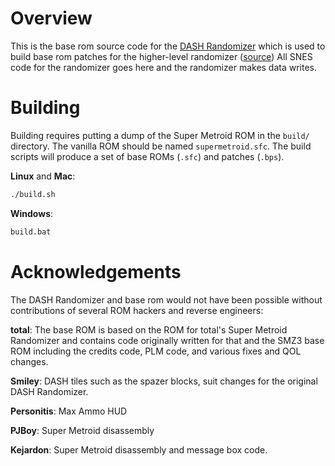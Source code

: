 # Overview

This is the base rom source code for the [DASH Randomizer](https://www.dashrando.net/) which
is used to build base rom patches for the higher-level randomizer ([source](https://github.com/dashrando/dash-randomizer/))
All SNES code for the randomizer goes here and the randomizer makes data writes.

# Building

Building requires putting a dump of the Super Metroid ROM in the `build/` directory. The vanilla ROM
should be named `supermetroid.sfc`. The build scripts will produce a set of base ROMs (`.sfc`) and
patches (`.bps`).

**Linux** and **Mac**:
```sh
./build.sh
```

**Windows**:
```sh
build.bat
```

# Acknowledgements

The DASH Randomizer and base rom would not have been possible without contributions of several
ROM hackers and reverse engineers:

**total**: The base ROM is based on the ROM for total's Super Metroid Randomizer and contains code
originally written for that and the SMZ3 base ROM including the credits code, PLM code, and various
fixes and QOL changes.

**Smiley**: DASH tiles such as the spazer blocks, suit changes for the original DASH Randomizer.

**Personitis**: Max Ammo HUD

**PJBoy**: Super Metroid disassembly

**Kejardon**: Super Metroid disassembly and message box code.
